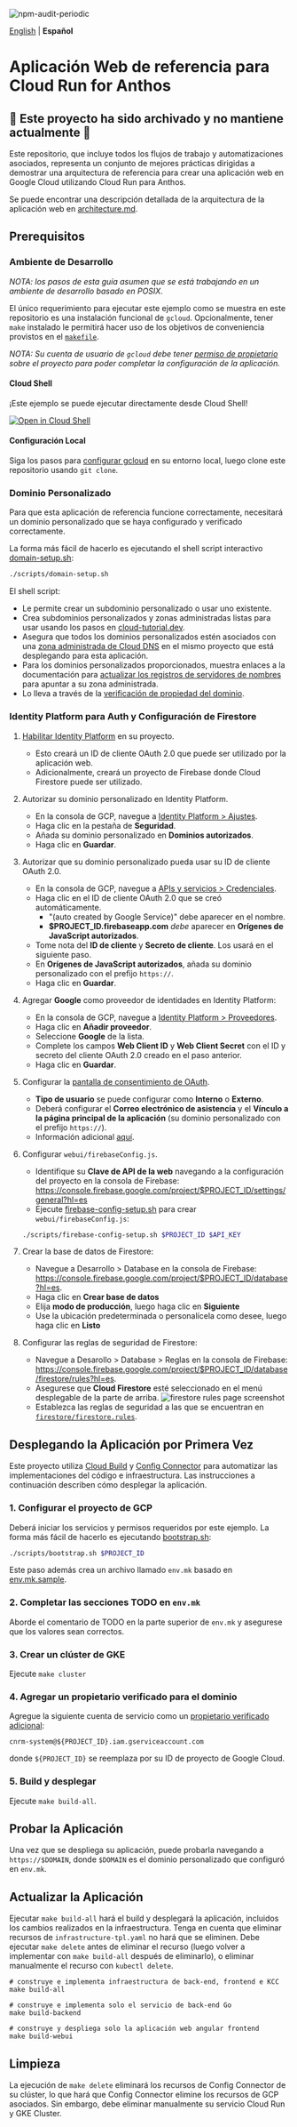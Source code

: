 ![npm-audit-periodic](https://github.com/GoogleCloudPlatform/cloud-run-anthos-reference-web-app/workflows/npm-audit-periodic/badge.svg)

[English](../README.md) | **Español**

# Aplicación Web de referencia para Cloud Run for Anthos

## 🛑 Este proyecto ha sido archivado y no mantiene actualmente 🛑

Este repositorio, que incluye todos los flujos de trabajo y automatizaciones asociados,
representa un conjunto de mejores prácticas dirigidas a demostrar una arquitectura
de referencia para crear una aplicación web en Google Cloud utilizando Cloud Run
para Anthos.

Se puede encontrar una descripción detallada de la arquitectura de la aplicación
web en [architecture.md][].

## Prerequisitos

### Ambiente de Desarrollo

*NOTA: los pasos de esta guía asumen que se está trabajando en un ambiente de desarrollo
basado en POSIX.*

El único requerimiento para ejecutar este ejemplo como se muestra en este repositorio
es una instalación funcional de `gcloud`. Opcionalmente, tener `make` instalado le
permitirá hacer uso de los objetivos de conveniencia provistos en el [`makefile`][].

*NOTA: Su cuenta de usuario de `gcloud` debe tener
[permiso de propietario][Owner permission] sobre el proyecto para poder completar
la configuración de la aplicación.*

#### Cloud Shell

¡Este ejemplo se puede ejecutar directamente desde Cloud Shell!

[![Open in Cloud Shell](https://gstatic.com/cloudssh/images/open-btn.svg)](https://ssh.cloud.google.com/cloudshell/editor?cloudshell_git_repo=https%3A%2F%2Fgithub.com%2FGoogleCloudPlatform%2Fcloud-run-anthos-reference-web-app&cloudshell_git_branch=main)

#### Configuración Local

Siga los pasos para [configurar gcloud][set up gcloud] en su entorno local,
luego clone este repositorio usando `git clone`.

### Dominio Personalizado

Para que esta aplicación de referencia funcione correctamente, necesitará un
dominio personalizado que se haya configurado y verificado correctamente.

La forma más fácil de hacerlo es ejecutando el shell script interactivo [domain-setup.sh][]:

```bash
./scripts/domain-setup.sh
```

El shell script:

* Le permite crear un subdominio personalizado o usar uno existente.
* Crea subdominios personalizados y zonas administradas listas para usar usando
  los pasos en [cloud-tutorial.dev][].
* Asegura que todos los dominios personalizados estén asociados con una
  [zona administrada de Cloud DNS][Cloud DNS Managed Zone] en el mismo proyecto
  que está desplegando para esta aplicación.
* Para los dominios personalizados proporcionados, muestra enlaces a la documentación
  para [actualizar los registros de servidores de nombres][update name server records]
  para apuntar a su zona administrada.
* Lo lleva a través de la
  [verificación de propiedad del dominio][domain ownership verification].

### Identity Platform para Auth y Configuración de Firestore

1. [Habilitar Identity Platform][Enable Identity Platform] en su proyecto.
   * Esto creará un ID de cliente OAuth 2.0 que puede ser utilizado por la
     aplicación web.
   * Adicionalmente, creará un proyecto de Firebase donde Cloud Firestore puede
     ser utilizado.

1. Autorizar su dominio personalizado en Identity Platform.
   * En la consola de GCP, navegue a
     [Identity Platform > Ajustes][Identity Platform > Settings].
   * Haga clic en la pestaña de **Seguridad**.
   * Añada su dominio personalizado en **Dominios autorizados**.
   * Haga clic en **Guardar**.

1. Autorizar que su dominio personalizado pueda usar su ID de cliente OAuth 2.0.
   * En la consola de GCP, navegue a
     [APIs y servicios > Credenciales][APIs & Services > Credentials].
   * Haga clic en el ID de cliente OAuth 2.0 que se creó automáticamente.
     * "(auto created by Google Service)" debe aparecer en el nombre.
     * **$PROJECT_ID.firebaseapp.com** _debe_ aparecer en
       **Orígenes de JavaScript autorizados**.
   * Tome nota del **ID de cliente** y **Secreto de cliente**.
     Los usará en el siguiente paso.
   * En **Orígenes de JavaScript autorizados**,
     añada su dominio personalizado con el prefijo `https://`.
   * Haga clic en **Guardar**.

1. Agregar **Google** como proveedor de identidades en Identity Platform:
   * En la consola de GCP, navegue a
     [Identity Platform > Proveedores][Identity Platform > Providers].
   * Haga clic en **Añadir proveedor**.
   * Seleccione **Google** de la lista.
   * Complete los campos **Web Client ID** y **Web Client Secret** con
     el ID y secreto del cliente OAuth 2.0 creado en el paso anterior.
   * Haga clic en **Guardar**.

1. Configurar la [pantalla de consentimiento de OAuth][OAuth consent screen].
   * **Tipo de usuario** se puede configurar como **Interno** o **Externo**.
   * Deberá configurar el **Correo electrónico de asistencia** y el
     **Vínculo a la página principal de la aplicación**
     (su dominio personalizado con el prefijo `https://`).
   * Información adicional
     [aquí](https://support.google.com/cloud/answer/6158849?hl=es#userconsent).

1. Configurar `webui/firebaseConfig.js`.
   * Identifique su **Clave de API de la web** navegando a la configuración del
     proyecto en la consola de Firebase:
     <https://console.firebase.google.com/project/$PROJECT_ID/settings/general?hl=es>
   * Ejecute [firebase-config-setup.sh][] para crear `webui/firebaseConfig.js`:

   ```bash
   ./scripts/firebase-config-setup.sh $PROJECT_ID $API_KEY
   ```

1. Crear la base de datos de Firestore:
   * Navegue a Desarrollo > Database en la consola de Firebase:
     <https://console.firebase.google.com/project/$PROJECT_ID/database?hl=es>.
   * Haga clic en **Crear base de datos**
   * Elija **modo de producción**, luego haga clic en **Siguiente**
   * Use la ubicación predeterminada o personalícela como desee,
     luego haga clic en **Listo**

1. Configurar las reglas de seguridad de Firestore:
   * Navegue a Desarollo > Database > Reglas en la consola de Firebase:
     <https://console.firebase.google.com/project/$PROJECT_ID/database/firestore/rules?hl=es>.
   * Asegurese que **Cloud Firestore** esté seleccionado en el menú desplegable
     de la parte de arriba.
     ![firestore rules page screenshot][]
   * Establezca las reglas de seguridad a las que se encuentran en [`firestore/firestore.rules`][].

## Desplegando la Aplicación por Primera Vez

Este proyecto utiliza [Cloud Build][] y [Config Connector][] para automatizar
las implementaciones del código e infraestructura.
Las instrucciones a continuación describen cómo desplegar la aplicación.

### 1. Configurar el proyecto de GCP

Deberá iniciar los servicios y permisos requeridos por este ejemplo.
La forma más fácil de hacerlo es ejecutando [bootstrap.sh][]:

```bash
./scripts/bootstrap.sh $PROJECT_ID
```

Este paso además crea un archivo llamado `env.mk` basado en [env.mk.sample](env.mk.sample).

### 2. Completar las secciones TODO en `env.mk`

Aborde el comentario de TODO en la parte superior de `env.mk` y asegurese que
los valores sean correctos.

### 3. Crear un clúster de GKE

Ejecute `make cluster`

### 4. Agregar un propietario verificado para el dominio

Agregue la siguiente cuenta de servicio como un
[propietario verificado adicional][additional verified owner]:

`cnrm-system@${PROJECT_ID}.iam.gserviceaccount.com`

donde `${PROJECT_ID}` se reemplaza por su ID de proyecto de Google Cloud.

### 5. Build y desplegar

Ejecute `make build-all`.

## Probar la Aplicación

Una vez que se despliega su aplicación, puede probarla navegando a `https://$DOMAIN`,
donde `$DOMAIN` es el dominio personalizado que configuró en `env.mk`.

## Actualizar la Aplicación

Ejecutar `make build-all` hará el build y desplegará la aplicación, incluidos
los cambios realizados en la infraestructura. Tenga en cuenta que eliminar
recursos de `infrastructure-tpl.yaml` no hará que se eliminen. Debe ejecutar
`make delete` antes de eliminar el recurso (luego volver a implementar con
`make build-all` después de eliminarlo), o eliminar manualmente el recurso con
`kubectl delete`.

```shell
# construye e implementa infraestructura de back-end, frontend e KCC
make build-all

# construye e implementa solo el servicio de back-end Go
make build-backend

# construye y despliega solo la aplicación web angular frontend
make build-webui
```

## Limpieza

La ejecución de `make delete` eliminará los recursos de Config Connector de su
clúster, lo que hará que Config Connector elimine los recursos de GCP
asociados. Sin embargo, debe eliminar manualmente su servicio Cloud Run y ​​GKE Cluster.

[APIs & Services > Credentials]: https://console.cloud.google.com/apis/credentials
[Cloud Build]: https://cloud.google.com/cloud-build/docs
[Config Connector]: https://cloud.google.com/config-connector/docs
[Cloud DNS Managed Zone]: https://cloud.google.com/dns/zones
[update name server records]: https://cloud.google.com/dns/docs/migrating#update_your_registrars_name_server_records
[domain ownership verification]: https://cloud.google.com/storage/docs/domain-name-verification#verification
[additional verified owner]: https://cloud.google.com/storage/docs/domain-name-verification?_ga=2.256052552.-234301672.1582050261#additional_verified_owners
[Enable Identity Platform]: https://console.cloud.google.com/marketplace/details/google-cloud-platform/customer-identity
[Identity Platform > Providers]: https://console.cloud.google.com/customer-identity/providers
[Identity Platform quickstart guide]: https://cloud.google.com/identity-platform/docs/quickstart-email-password#sign_the_user_in
[Identity Platform page in the GCP console]: https://console.cloud.google.com/marketplace/details/google-cloud-platform/customer-identity
[OAuth consent screen]: https://console.cloud.google.com/apis/credentials/consent
[Identity Platform > Settings]: https://console.cloud.google.com/customer-identity/settings
[Setting up OAuth 2.0 guide]: https://support.google.com/cloud/answer/6158849?hl=en
[set up gcloud]: https://cloud.google.com/sdk/docs
[Owner permission]: https://console.cloud.google.com/iam-admin/roles/details/roles%3Cowner
[cloud-tutorial.dev]: https://cloud-tutorial.dev/
[`makefile`]: ../makefile
[architecture.md]: architecture_sp.md
[bootstrap.sh]: ../scripts/bootstrap.sh
[firebase-config-setup.sh]: ../scripts/firebase-config-setup.sh
[domain-setup.sh]: ../scripts/domain-setup.sh
[firestore rules page screenshot]: img/firestore_rules_page.png
[`firestore/firestore.rules`]: ../firestore/firestore.rules
